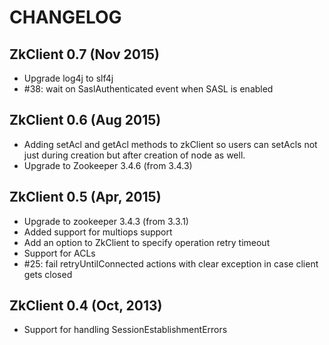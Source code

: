 CHANGELOG
=====

ZkClient 0.7 (Nov 2015)
---------------
- Upgrade log4j to slf4j
- #38: wait on SaslAuthenticated event when SASL is enabled


ZkClient 0.6 (Aug 2015)
---------------
- Adding setAcl and getAcl methods to zkClient so users can setAcls not just during creation but after creation of node as well.
- Upgrade to Zookeeper 3.4.6 (from 3.4.3)


ZkClient 0.5 (Apr, 2015)
---------------
- Upgrade to zookeeper 3.4.3 (from 3.3.1)
- Added support for multiops support
- Add an option to ZkClient to specify operation retry timeout
- Support for ACLs
- #25: fail retryUntilConnected actions with clear exception in case client gets closed


ZkClient 0.4 (Oct, 2013)
---------------
- Support for handling SessionEstablishmentErrors